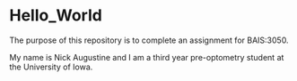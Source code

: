 # Hello_World
The purpose of this repository is to complete an assignment for BAIS:3050.


My name is Nick Augustine and I am a third year pre-optometry student at the University of Iowa.
